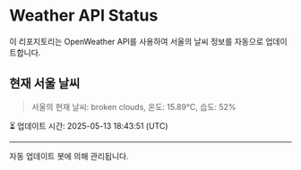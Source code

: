 
# Weather API Status

이 리포지토리는 OpenWeather API를 사용하여 서울의 날씨 정보를 자동으로 업데이트합니다.

## 현재 서울 날씨
> 서울의 현재 날씨: broken clouds, 온도: 15.89°C, 습도: 52%

⏳ 업데이트 시간: 2025-05-13 18:43:51 (UTC)

---
자동 업데이트 봇에 의해 관리됩니다.

